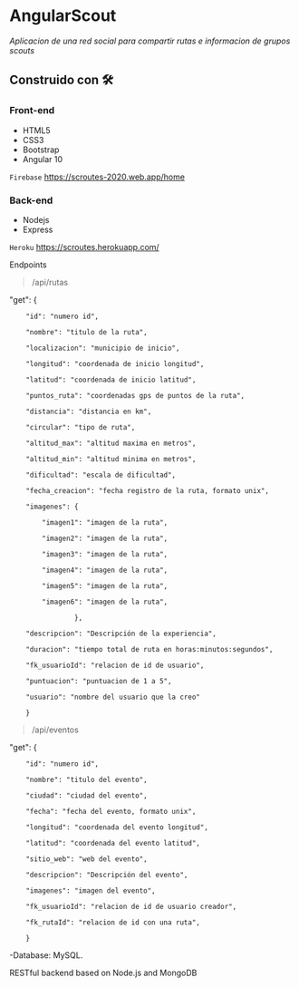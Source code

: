 # AngularScout

_Aplicacion de una red social para compartir rutas e informacion de grupos scouts_

## Construido con 🛠️

### Front-end

* HTML5
* CSS3
* Bootstrap
* Angular 10

`Firebase` https://scroutes-2020.web.app/home

### Back-end

* Nodejs
* Express

`Heroku` https://scroutes.herokuapp.com/

Endpoints

> /api/rutas

"get": {

        "id": "numero id",
        
        "nombre": "titulo de la ruta",
        
        "localizacion": "municipio de inicio",
        
        "longitud": "coordenada de inicio longitud",
        
        "latitud": "coordenada de inicio latitud",
        
        "puntos_ruta": "coordenadas gps de puntos de la ruta",
        
        "distancia": "distancia en km",
        
        "circular": "tipo de ruta",
        
        "altitud_max": "altitud maxima en metros",
        
        "altitud_min": "altitud minima en metros",
        
        "dificultad": "escala de dificultad",
        
        "fecha_creacion": "fecha registro de la ruta, formato unix",
        
        "imagenes": {
        
            "imagen1": "imagen de la ruta",
            
            "imagen2": "imagen de la ruta",
            
            "imagen3": "imagen de la ruta",
            
            "imagen4": "imagen de la ruta",
            
            "imagen5": "imagen de la ruta",
            
            "imagen6": "imagen de la ruta",
            
                    },
                    
        "descripcion": "Descripción de la experiencia",
        
        "duracion": "tiempo total de ruta en horas:minutos:segundos",
        
        "fk_usuarioId": "relacion de id de usuario",
        
        "puntuacion": "puntuacion de 1 a 5",
        
        "usuario": "nombre del usuario que la creo"
        
        }

> /api/eventos

"get": {

        "id": "numero id",
        
        "nombre": "titulo del evento",
        
        "ciudad": "ciudad del evento",
        
        "fecha": "fecha del evento, formato unix",
        
        "longitud": "coordenada del evento longitud",
        
        "latitud": "coordenada del evento latitud",
        
        "sitio_web": "web del evento",
        
        "descripcion": "Descripción del evento",

        "imagenes": "imagen del evento",
        
        "fk_usuarioId": "relacion de id de usuario creador",
        
        "fk_rutaId": "relacion de id con una ruta",
        
        }




-Database: MySQL.

RESTful backend based on Node.js and MongoDB


